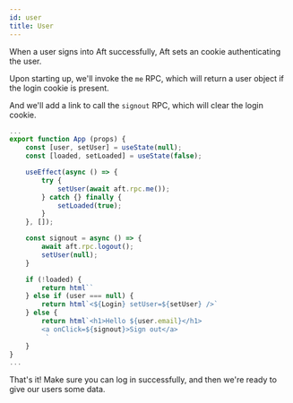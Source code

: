 ```yaml
---
id: user
title: User
---
```


When a user signs into Aft successfully, Aft sets an cookie authenticating the user.

Upon starting up, we'll invoke the `me` RPC, which will return a user object if the login cookie is present.

And we'll add a link to call the `signout` RPC, which will clear the login cookie.

```js title="app.js"
...
export function App (props) {
	const [user, setUser] = useState(null);
	const [loaded, setLoaded] = useState(false);

	useEffect(async () => {
		try {
			setUser(await aft.rpc.me());
		} catch {} finally {
			setLoaded(true);
		}
	}, []);

	const signout = async () => {
		await aft.rpc.logout();
		setUser(null);
	}

	if (!loaded) {
		return html``
	} else if (user === null) {
		return html`<${Login} setUser=${setUser} />`
	} else {
		return html`<h1>Hello ${user.email}</h1>
		<a onClick=${signout}>Sign out</a>
		 `
	}
}
...
```

That's it! Make sure you can log in successfully, and then we're ready to give our users some data.